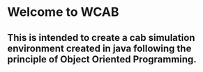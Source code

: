 # Welcome to WCAB

## This is intended to create a cab simulation environment created in java following the principle of Object Oriented Programming.